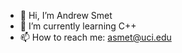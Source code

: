 - 👋 Hi, I’m Andrew Smet
- 🌱 I’m currently learning C++
- 📫 How to reach me: asmet@uci.edu

<!---
smetaj/smetaj is a ✨ special ✨ repository because its `README.md` (this file) appears on your GitHub profile.
You can click the Preview link to take a look at your changes.
--->
